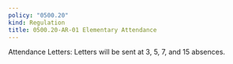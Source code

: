 ```yaml
---
policy: "0500.20"
kind: Regulation
title: 0500.20-AR-01 Elementary Attendance
---
```


Attendance Letters:
Letters will be sent at 3, 5, 7, and 15 absences.
